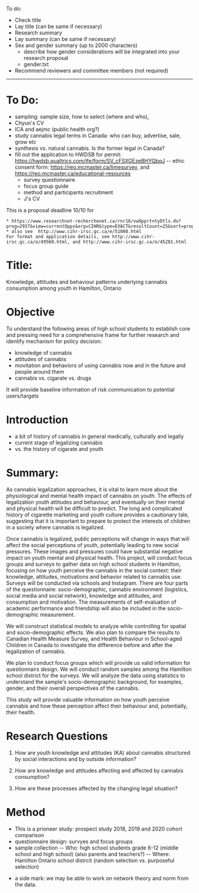 To do:
* Check title
* Lay title (can be same if necessary)
* Research summary
* Lay summary (can be same if necessary)
* Sex and gender summary (up to 2000 characters)
	* describe how gender considerations will be integrated into your research proposal
	* gender.txt
* Recommend reviewers and committee members (not required)

----------------------------------------------------------------------

# To Do:

- sampling:  sample size, how to select (where and who), 
- Chyun's CV 
-  ICA and aejmc (public health org?)
- study cannabis legal terms in Canada:  who can buy, advertise, sale, grow etc
- synthesis vs. natural cannabis.  Is the former legal in Canada?
- fill out the application to HWDSB for permit: https://hwdsb.qualtrics.com/jfe/form/SV_cFSXGEzeBHYQbqJ
	-- ethic consent form:  https://reo.mcmaster.ca/limesurvey, and https://reo.mcmaster.ca/educational-resources
	- survey questionnaire
	- focus group guide		
	- method and participants recruitment
	- J's CV

This is a proposal deadline 10/10 for

	* https://www.researchnet-recherchenet.ca/rnr16/vwOpprtntyDtls.do?prog=2937&view=currentOpps&org=CIHR&type=EXACT&resultCount=25&sort=program&all=1&masterList=true
	* also see  http://www.cihr-irsc.gc.ca/e/51008.html
	For format and application details, see http://www.cihr-irsc.gc.ca/e/49560.html, and http://www.cihr-irsc.gc.ca/e/45281.html



# Title:  
Knowledge, attitudes and behaviour patterns underlying cannabis consumption among youth in Hamilton, Ontario

# Objective

To understand the following areas of high school students to establish core and pressing need for a comprehensive frame for further research and identify mechanism for policy decision:
- knowledge of cannabis
- attitudes of cannabis
- movitation and behaviors of using cannabis now and in the future and people around them
- cannabis vs. cigarate vs. drugs

It will provide baseline information of risk communication to potential users/targets 

# Introduction

- a bit of history of cannabis in general medically, culturally and legally
- current stage of legalizing cannabis
- vs. the history of cigarate and youth

# Summary:

As cannabis legalization approaches, it is vital to learn more about the physiological and mental health impact of cannabis on youth.  The effects of  legalization youth attitudes and behaviour, and eventually on their mental and physical health will be difficult to predict.  The long and complicated history of cigarette marketing and youth culture provides a cautionary tale, suggesting that it is important to prepare to protect the interests of children in a society where cannabis is legalized.

Once cannabis is legalized, public perceptions will change in ways that will affect the social perceptions of youth, potentially leading to new social pressures.  These images and pressures could have substantial negative impact on youth mental and physical health.  This project, will conduct focus groups and surveys to gather data on high school students in Hamilton, focusing on how youth perceive the cannabis in the social context:  their knowledge, attitudes, motivations and behavior related to cannabis use.  Surveys will be conducted via schools and Instagram.  There are four parts of the questionnaire:  socio-demographic, cannabis environment (logistics, social media and social network), knowledge and attitudes, and consumption and motivation.  The measurements of self-evaluation of academic performance and friendship will also be included in the socio-demographic measurement.

We will construct statistical models to analyze while controlling for spatial and socio-demographic effects.  We also plan to compare the results to Canadian Health Measure Survey, and Health Behaviour in School-aged Children in Canada to investigate the difference before and after the legalization of cannabis.

We plan to conduct focus groups which will provide us valid information for questionnairs design.  We will conduct random samples among the Hamilton school district for the surveys.  We will analyze the data using statistics to understand the sample's socio-demographic background, for examples, gender, and their overall perspectives of the cannabis.  

This study will provide valuable information on how youth perceive cannabis and how these perception affect their behaviour and, potentially, their health.


# Research Questions


1. How are youth knowledge and attitudes (KA) about cannabis
structured by social interactions and by outside information?

2. How are knowledge and attitudes affecting and affected by cannabis
consumption?

3. How are these processes affected by the changing legal situation?

# Method

- This is a prioneer study:  prospect study 2018, 2019 and 2020 cohort comparison
- questionnaire design:  survyes and focus groups
- sample collection
-- Who: high school students grade 6-12 (middle school and high school) (also parents and teachers?)
-- Where:  Hamilton Ontario school distrcit (random selection vs. purposeful selection)

* a side mark:  we may be able to work on network theory and norm from the data.

# 
